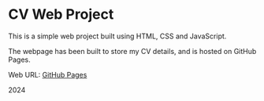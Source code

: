 # CV Web Project

This is a simple web project built using HTML, CSS and JavaScript.

The webpage has been built to store my CV details, and is hosted on GitHub Pages.

Web URL: [GitHub Pages](https://spaghettipanda.github.io/web-project/)

2024

